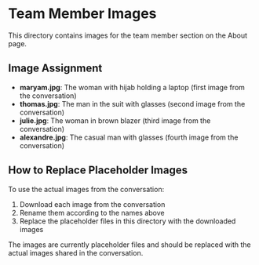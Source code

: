 # Team Member Images

This directory contains images for the team member section on the About page.

## Image Assignment

- **maryam.jpg**: The woman with hijab holding a laptop (first image from the conversation)
- **thomas.jpg**: The man in the suit with glasses (second image from the conversation)
- **julie.jpg**: The woman in brown blazer (third image from the conversation)
- **alexandre.jpg**: The casual man with glasses (fourth image from the conversation)

## How to Replace Placeholder Images

To use the actual images from the conversation:

1. Download each image from the conversation
2. Rename them according to the names above
3. Replace the placeholder files in this directory with the downloaded images

The images are currently placeholder files and should be replaced with the actual images shared in the conversation. 